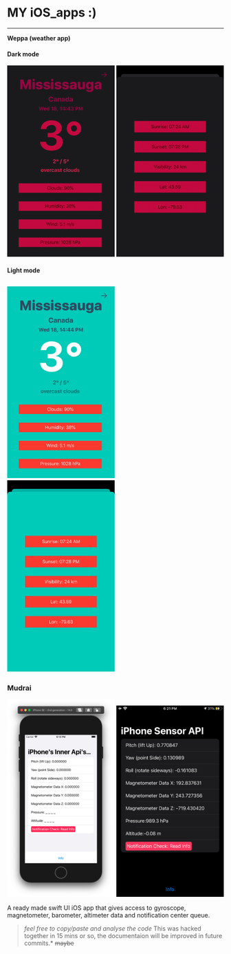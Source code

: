 # MY iOS_apps :)
---
**Weppa (weather app)**

#### Dark mode </br>
<img src="https://raw.githubusercontent.com/Aayush9029/iOS_apps/master/image/01.PNG" width="250">         <img src="https://raw.githubusercontent.com/Aayush9029/iOS_apps/master/image/02.PNG" width="250"></br>


#### Light mode </br>
<img src="https://raw.githubusercontent.com/Aayush9029/iOS_apps/master/image/03.PNG" width="250">          <img src="https://raw.githubusercontent.com/Aayush9029/iOS_apps/master/image/04.PNG" width="250">
---

### Mudrai </br>
<img src="https://raw.githubusercontent.com/Aayush9029/iOS_apps/master/mudrai.png" width="250">             <img src="https://raw.githubusercontent.com/Aayush9029/iOS_apps/master/sensor.PNG
" width="250">

A ready made swift UI iOS app that gives access to gyroscope, magnetometer, barometer, altimeter data and notification center queue.

> *feel free to copy/paste and analyse the code* 
> This was hacked together in 15 mins or so, the documentaion will be improved in future commits.* ~~maybe~~
